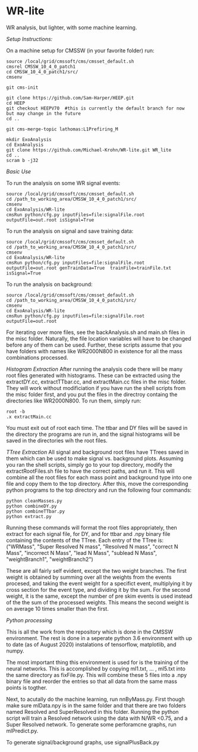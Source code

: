 # WR-lite
WR analysis, but lighter, with some machine learning.

*Setup Instructions:*

On a machine setup for CMSSW (in your favorite folder) run:

```
source /local/grid/cmssoft/cms/cmsset_default.sh
cmsrel CMSSW_10_4_0_patch1
cd CMSSW_10_4_0_patch1/src/
cmsenv

git cms-init

git clone https://github.com/Sam-Harper/HEEP.git
cd HEEP
git checkout HEEPV70  #this is currently the default branch for now but may change in the future
cd ..

git cms-merge-topic lathomas:L1Prefiring_M

mkdir ExoAnalysis
cd ExoAnalysis
git clone https://github.com/Michael-Krohn/WR-lite.git WR_lite
cd ..
scram b -j32
```

*Basic Use*

To run the analysis on some WR signal events:

```
source /local/grid/cmssoft/cms/cmsset_default.sh
cd /path_to_working_area/CMSSW_10_4_0_patch1/src/
cmsenv
cd ExoAnalysis/WR-lite
cmsRun python/cfg.py inputFiles=file:signalFile.root outputFile=out.root isSignal=True
```

To run the analysis on signal and save training data:
```
source /local/grid/cmssoft/cms/cmsset_default.sh
cd /path_to_working_area/CMSSW_10_4_0_patch1/src/
cmsenv
cd ExoAnalysis/WR-lite
cmsRun python/cfg.py inputFiles=file:signalFile.root outputFile=out.root genTrainData=True  trainFile=trainFile.txt isSignal=True
```

To run the analysis on background: 
```
source /local/grid/cmssoft/cms/cmsset_default.sh
cd /path_to_working_area/CMSSW_10_4_0_patch1/src/
cmsenv
cd ExoAnalysis/WR-lite
cmsRun python/cfg.py inputFiles=file:signalFile.root outputFile=out.root
```

For iterating over more files, see the backAnalysis.sh and main.sh files in the misc folder. Naturally, the file location variables will have to be changed before any of them can be used. Further, these scripts assume that you have folders with names like WR2000N800 in existence for all the mass combinations processed.

*Histogram Extraction*
After running the analysis code there will be many root files generated with histograms. These can be extracted using the extractDY.cc, extractTTbar.cc, and extractMain.cc files in the misc folder. They will work without modificiation if you have run the shell scripts from the misc folder first, and you put the files in the directroy containg the directories like WR2000N800. To run them, simply run:
```
root -b
.x extractMain.cc
```
You must exit out of root each time. The ttbar and DY files will be saved in the directory the programs are run in, and the signal histograms will be saved in the directories wih the root files.

*TTree Extraction*
All signal and background root files have TTrees saved in them which can be used to make signal vs. background plots. Assuming you ran the shell scripts, simply go to your top directory, modify the extractRootFiles.sh file to have the correct paths, and run it. This will combine all the root files for each mass point and background type into one file and copy them to the top directory. After this, move the corresponding python programs to the top directory and run the following four commands:

```
python cleanMasses.py
python combineDY.py
python combineTTbar.py
python extract.py
```
Running these commands will format the root files appropriately, then extract for each signal file, for DY, and for ttbar and .npy binary file containing the contents of the TTree. Each entry of the TTree is:
("WRMass", "Super Resolved N mass", "Resolved N mass", "correct N Mass", "incorrect N Mass", "lead N Mass", "sublead N Mass", "weightBranch1", "weightBranch2")

These are all fairly self evident, except the two weight branches. The first weight is obtained by summing over all the weights from the events procesed, and taking the event weight for a specifict event, multiplying it by cross section for the event type, and dividing it by the sum. For the second weight, it is the same, except the number of pre skim events is used instead of the the sum of the processed weights. This means the second weight is on average 10 times smaller than the first.


*Python processing*

This is all the work from the repository which is done in the CMSSW environment. The rest is done in a seperate python 3.6 environment with up to date (as of August 2020) instalations of tensorflow, matplotlib, and numpy.

The most important thing this environment is used for is the training of the neural networks. This is accomplished by copying ml1.txt, ... , ml5.txt into the same directory as fixFile.py. This will combine these 5 files into a .npy binary file and reorder the entries so that all data from the same mass points is togther.

Next, to acutally do the machine learning, run nnByMass.py. First though make sure mlData.npy is in the same folder and that there are two folders named Resolved and SuperResolved in this folder. Running the python script will train a Resolved network using the data with N/WR <0.75, and a Super Resolved network. To generate some perforamcne graphs, run mlPredict.py.

To generate signal/background graphs, use signalPlusBack.py


